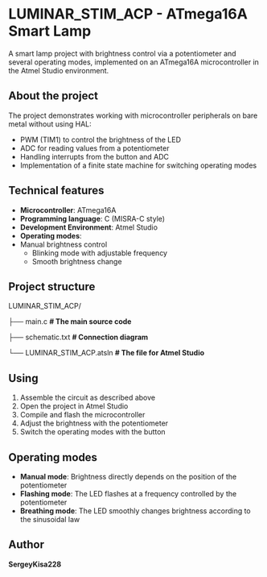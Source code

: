 # LUMINAR_STIM_ACP - ATmega16A Smart Lamp

A smart lamp project with brightness control via a potentiometer and several operating modes, implemented on an ATmega16A microcontroller in the Atmel Studio environment.

## About the project

The project demonstrates working with microcontroller peripherals on bare metal without using HAL:
- PWM (TIM1) to control the brightness of the LED
- ADC for reading values from a potentiometer
- Handling interrupts from the button and ADC
- Implementation of a finite state machine for switching operating modes

## Technical features

- **Microcontroller**: ATmega16A
- **Programming language**: C (MISRA-C style)
- **Development Environment**: Atmel Studio
- **Operating modes**:
- Manual brightness control
  - Blinking mode with adjustable frequency
  - Smooth brightness change
 
## Project structure
LUMINAR_STIM_ACP/

├── main.c **# The main source code**

├── schematic.txt **# Сonnection diagram**

└── LUMINAR_STIM_ACP.atsln **# The file for Atmel Studio**

## Using

1. Assemble the circuit as described above
2. Open the project in Atmel Studio
3. Compile and flash the microcontroller
4. Adjust the brightness with the potentiometer
5. Switch the operating modes with the button

## Operating modes

- **Manual mode**: Brightness directly depends on the position of the potentiometer
- **Flashing mode**: The LED flashes at a frequency controlled by the potentiometer
- **Breathing mode**: The LED smoothly changes brightness according to the sinusoidal law

## Author

**SergeyKisa228** 
